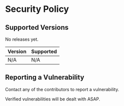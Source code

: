 # Security Policy

## Supported Versions

No releases yet.

| Version | Supported          |
| ------- | ------------------ |
| N/A     | N/A                |

## Reporting a Vulnerability

Contact any of the contributors to report a vulnerability.

Verified vulnerabilities will be dealt with ASAP.